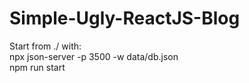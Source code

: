 # Simple-Ugly-ReactJS-Blog

Start from ./ with:\
npx json-server -p 3500 -w data/db.json\
npm run start


